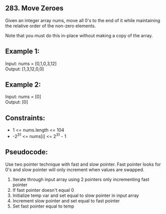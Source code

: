 ## 283. Move Zeroes
Given an integer array nums, move all 0's to the end of it while maintaining the relative order of the non-zero elements.

Note that you must do this in-place without making a copy of the array.

## Example 1:
Input: nums = [0,1,0,3,12]\
Output: [1,3,12,0,0]

## Example 2:
Input: nums = [0]\
Output: [0]

## Constraints:
- 1 <= nums.length <= 104
- -2<sup>31</sup> <= nums[i] <= 2<sup>31</sup> - 1

## Pseudocode:
Use two pointer technique with fast and slow pointer. 
Fast pointer looks for 0's and slow pointer will only increment 
when values are swapped.
1. Iterate through input array using 2 pointers only incrementing fast pointer
2. If fast pointer doesn't equal 0
3. Initialize temp var and set equal to slow pointer in input array
4. Increment slow pointer and set equal to fast pointer
5. Set fast pointer equal to temp